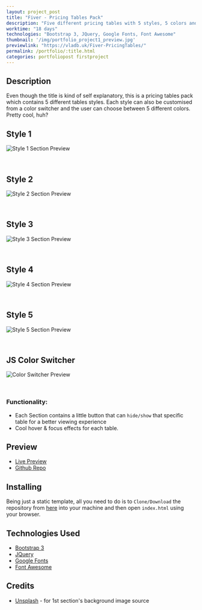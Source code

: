 ```yaml
---
layout: project_post
title: "Fiver - Pricing Tables Pack"
description: "Five different pricing tables with 5 styles, 5 colors and 5 hover effects"
worktime: "18 days"
technologies: "Bootstrap 3, JQuery, Google Fonts, Font Awesome"
thumbnail: '/img/portfolio_project1_preview.jpg'
previewlink: "https://vladb.uk/Fiver-PricingTables/"
permalink: /portfolio/:title.html
categories: portfoliopost firstproject
---
```


## Description
Even though the title is kind of self explanatory, this is a pricing tables pack which contains 5 different tables styles. Each style can also be customised from a color switcher and the user can choose between 5 different colors. Pretty cool, huh?

## Style 1
![Style 1 Section Preview](../img/proj_previews/proj1/1.jpg)

<br>

## Style 2
![Style 2 Section Preview](../img/proj_previews/proj1/2.jpg)

<br>

## Style 3
![Style 3 Section Preview](../img/proj_previews/proj1/3.jpg)

<br>

## Style 4
![Style 4 Section Preview](../img/proj_previews/proj1/4.jpg)

<br>

## Style 5
![Style 5 Section Preview](../img/proj_previews/proj1/5.jpg)

<br>

## JS Color Switcher
![Color Switcher Preview](../img/proj_previews/proj1/6.jpg)

<br>

### Functionality:
* Each Section contains a little button that can `hide/show` that specific table for a better viewing experience
* Cool hover & focus effects for each table.

## Preview
* [Live Preview](https://vladb.uk/Fiver-PricingTables/)
* [Github Repo](https://github.com/vladbbr/Fiver-PricingTables/)

## Installing
Being just a static template, all you need to do is to `Clone/Download` the repository
from [here](https://github.com/vladbbr/Fiver-PricingTables/) into your machine and then open `index.html` using your browser.

## Technologies Used
* [Bootstrap 3](https://getbootstrap.com/docs/3.3/)
* [JQuery](https://jquery.com/)
* [Google Fonts](https://fonts.google.com/)
* [Font Awesome](https://fontawesome.com/)

## Credits
* [Unsplash](https://unsplash.com/) - for 1st section's background image source
